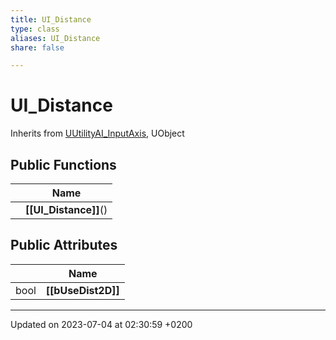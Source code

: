 ```yaml
---
title: UI_Distance
type: class
aliases: UI_Distance
share: false

---
```


# UI_Distance





Inherits from [UUtilityAI_InputAxis](/docs/SDK/Source/Classes/classUUtilityAI__InputAxis.md), UObject

## Public Functions

|                | Name           |
| -------------- | -------------- |
| | **[[UI_Distance]]**() |

## Public Attributes

|                | Name           |
| -------------- | -------------- |
| bool | **[[bUseDist2D]]**  |

-------------------------------

Updated on 2023-07-04 at 02:30:59 +0200